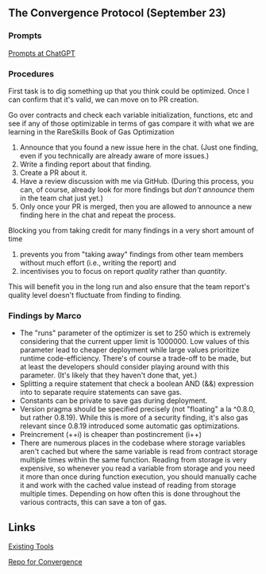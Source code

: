 ## The Convergence Protocol  (September 23)

### Prompts
[Prompts at ChatGPT](https://chat.openai.com/share/245b9fdf-8846-4b8e-8313-7a638b2a5990)

### Procedures

First task is to dig something up that you think could be optimized. Once I can confirm that it's valid, we can move on to PR creation.

Go over contracts and check each variable initialization, functions, etc and see if any of those optimizable in terms of gas
compare it with what we are learning in the RareSkills Book of Gas Optimization

1. Announce that you found a new issue here in the chat. (Just one finding, even if you technically are already aware of more issues.)
2. Write a finding report about that finding.
3. Create a PR about it.
4. Have a review discussion with me via GitHub. (During this process, you can, of course, already look for more findings but
   *don't announce* them in the team chat just yet.)
5. Only once your PR is merged, then you are allowed to announce a new finding here in the chat and repeat the process.

Blocking you from taking credit for many findings in a very short amount of time

1. prevents you from "taking away" findings from other team members without much effort (i.e., writing the report) and
2. incentivises you to focus on report *quality* rather than *quantity*.

This will benefit you in the long run and also ensure that the team report's quality level doesn't fluctuate from finding to finding.

### Findings by Marco

- The "runs" parameter of the optimizer is set to 250 which is extremely considering that the current upper limit is 1000000. Low values of this parameter lead to cheaper deployment while large values prioritize runtime code-efficiency. There's of course a trade-off to be made, but at least the developers should consider playing around with this parameter. (It's likely that they haven't done that, yet.)
- Splitting a require statement that check a boolean AND (&&) expression into to separate require statements can save gas.
- Constants can be private to save gas during deployment.
- Version pragma should be specified precisely (not "floating" a la ^0.8.0, but rather 0.8.19). While this is more of a security finding, it's also gas relevant since 0.8.19 introduced some automatic gas optimizations.
- Preincrement (++i) is cheaper than postincrement (i++)
- There are numerous places in the codebase where storage variables aren't cached but where the same variable is read from contract storage multiple times within the same function. Reading from storage is very expensive, so whenever you read a variable from storage and you need it more than once during function execution, you should manually cache it and work with the cached value instead of reading from storage multiple times. Depending on how often this is done throughout the various contracts, this can save a ton of gas.

## Links

[Existing Tools](https://dreamlab.net/de/blog/post/smarts-contracts-security-tools-comparison-mythx-mythril-securify-v20-and-slither-1/)

[Repo for Convergence](https://github.com/Cvg-Finance/hats-audit)

